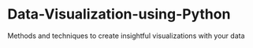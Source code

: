 # Data-Visualization-using-Python
Methods and techniques to create insightful visualizations with your data
